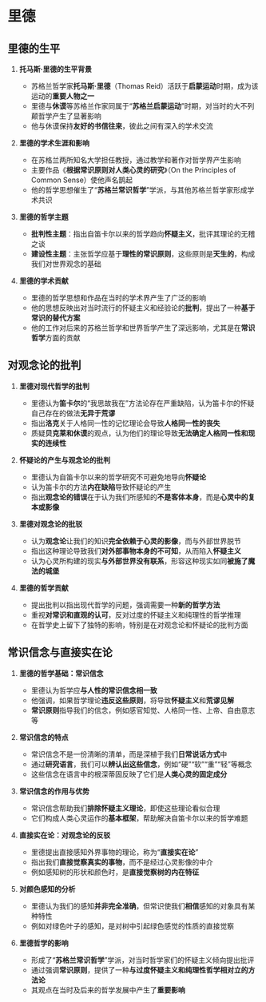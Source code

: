 # 里德
## 里德的生平
1. **托马斯·里德的生平背景**
   - 苏格兰哲学家**托马斯·里德**（Thomas Reid）活跃于**启蒙运动**时期，成为该运动的**重要人物之一**
   - 里德与**休谟**等苏格兰作家同属于“**苏格兰启蒙运动**”时期，对当时的大不列颠哲学产生了显著影响
   - 他与休谟保持**友好的书信往来**，彼此之间有深入的学术交流

2. **里德的学术生涯和影响**
   - 在苏格兰两所知名大学担任教授，通过教学和著作对哲学界产生影响
   - 主要作品《**根据常识原则对人类心灵的研究**》（On the Principles of Common Sense）使他声名鹊起
   - 他的哲学思想催生了“**苏格兰常识哲学**”学派，与其他苏格兰哲学家形成学术共识

3. **里德的哲学主题**
   - **批判性主题**：指出自笛卡尔以来的哲学趋向**怀疑主义**，批评其理论的无稽之谈
   - **建设性主题**：主张哲学应基于**理性的常识原则**，这些原则是**天生的**，构成我们对世界观念的基础

4. **里德的学术贡献**
   - 里德的哲学思想和作品在当时的学术界产生了广泛的影响
   - 他的思想反映出对当时流行的怀疑主义和经验论的**批判**，提出了一种**基于常识的替代方案**
   - 他的工作对后来的苏格兰哲学和世界哲学产生了深远影响，尤其是在**常识哲学**方面的贡献

## 对观念论的批判
1. **里德对现代哲学的批判**
   - 里德认为**笛卡尔**的“我思故我在”方法论存在严重缺陷，认为笛卡尔的怀疑自己存在的做法**无异于荒谬**
   - 指出**洛克**关于人格同一性的记忆理论会导致**人格同一性的丧失**
   - 质疑**贝克莱和休谟**的观点，认为他们的理论导致**无法确定人格同一性和现实的连续性**

2. **怀疑论的产生与观念论的批判**
   - 里德认为自笛卡尔以来的哲学研究不可避免地导向**怀疑论**
   - 认为笛卡尔的方法**内在缺陷**导致怀疑论的产生
   - 指出**观念论的错误**在于认为我们所感知的**不是客体本身**，而是**心灵中的复本或影像**

3. **里德对观念论的批驳**
   - 认为**观念论**让我们的知识**完全依赖于心灵的影像**，而与外部世界脱节
   - 指出这种理论导致我们**对外部事物本身的不可知**，从而陷入**怀疑主义**
   - 认为心灵所构建的现实**与外部世界没有联系**，形容这种现实如同**被施了魔法的城堡**

4. **里德的哲学贡献**
   - 提出批判以指出现代哲学的问题，强调需要一种**新的哲学方法**
   - 重视**对常识和直观的认可**，反对过度的怀疑主义和纯理性的哲学推理
   - 在哲学史上留下了独特的影响，特别是在对观念论和怀疑论的批判方面

## 常识信念与直接实在论
1. **里德的哲学基础：常识信念**
   - 里德认为哲学应**与人性的常识信念相一致**
   - 他强调，如果哲学理论**违反这些原则**，将导致**怀疑主义**和**荒谬见解**
   - **常识原则**指导我们的信念，例如感官知觉、人格同一性、上帝、自由意志等

2. **常识信念的特点**
   - 常识信念不是一份清晰的清单，而是深植于我们**日常说话方式**中
   - 通过**研究语言**，我们可以**辨认出这些信念**，例如“硬”“软”“重”“轻”等概念
   - 这些信念在语言中的根深蒂固反映了它们是**人类心灵的固定成分**

3. **常识信念的作用与优势**
   - 常识信念帮助我们**排除怀疑主义理论**，即使这些理论看似合理
   - 它们构成人类心灵运作的**基本框架**，帮助解决自笛卡尔以来的哲学难题

4. **直接实在论：对观念论的反驳**
   - 里德提出直接感知外界事物的理论，称为“**直接实在论**”
   - 指出我们**直接觉察真实的事物**，而不是经过心灵影像的中介
   - 例如感知树的形状和颜色时，是**直接觉察树的内在特征**

5. **对颜色感知的分析**
   - 里德认为我们的感知**并非完全准确**，但常识使我们**相信**感知的对象具有某种特性
   - 例如对绿色叶子的感知，是对树中引起绿色感觉的性质的直接觉察

6. **里德哲学的影响**
   - 形成了“**苏格兰常识哲学**”学派，对当时哲学家们的怀疑主义倾向提出批评
   - 通过强调**常识原则**，提供了一种**与过度怀疑主义和纯理性哲学相对立的方法论**
   - 其观点在当时及后来的哲学发展中产生了**重要影响**